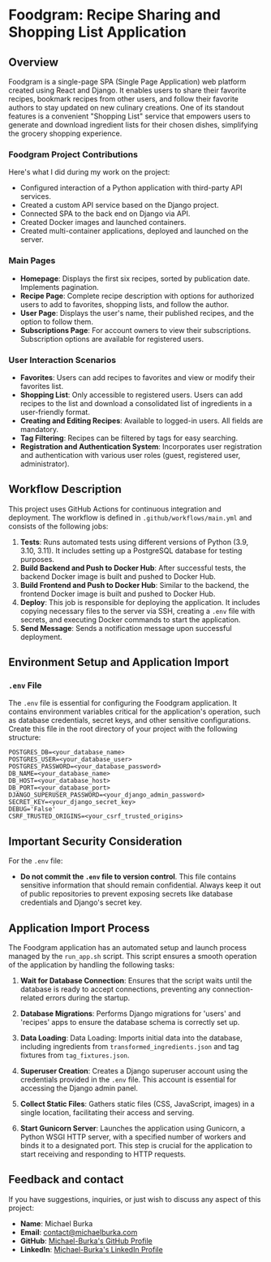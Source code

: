 # Foodgram: Recipe Sharing and Shopping List Application

## Overview

Foodgram is a single-page SPA (Single Page Application) web platform created using React and Django. It enables users to share their favorite recipes, bookmark recipes from other users, and follow their favorite authors to stay updated on new culinary creations. One of its standout features is a convenient "Shopping List" service that empowers users to generate and download ingredient lists for their chosen dishes, simplifying the grocery shopping experience.

### Foodgram Project Contributions

Here's what I did during my work on the project:
- Configured interaction of a Python application with third-party API services.
- Created a custom API service based on the Django project.
- Connected SPA to the back end on Django via API.
- Created Docker images and launched containers.
- Created multi-container applications, deployed and launched on the server.

### Main Pages

- **Homepage**: Displays the first six recipes, sorted by publication date. Implements pagination.
- **Recipe Page**: Complete recipe description with options for authorized users to add to favorites, shopping lists, and follow the author.
- **User Page**: Displays the user's name, their published recipes, and the option to follow them.
- **Subscriptions Page**: For account owners to view their subscriptions. Subscription options are available for registered users.

### User Interaction Scenarios

- **Favorites**: Users can add recipes to favorites and view or modify their favorites list.
- **Shopping List**: Only accessible to registered users. Users can add recipes to the list and download a consolidated list of ingredients in a user-friendly format.
- **Creating and Editing Recipes**: Available to logged-in users. All fields are mandatory.
- **Tag Filtering**: Recipes can be filtered by tags for easy searching.
- **Registration and Authentication System**: Incorporates user registration and authentication with various user roles (guest, registered user, administrator).


## Workflow Description

This project uses GitHub Actions for continuous integration and deployment. The workflow is defined in `.github/workflows/main.yml` and consists of the following jobs:

1. **Tests**: Runs automated tests using different versions of Python (3.9, 3.10, 3.11). It includes setting up a PostgreSQL database for testing purposes.
2. **Build Backend and Push to Docker Hub**: After successful tests, the backend Docker image is built and pushed to Docker Hub.
3. **Build Frontend and Push to Docker Hub**: Similar to the backend, the frontend Docker image is built and pushed to Docker Hub.
4. **Deploy**: This job is responsible for deploying the application. It includes copying necessary files to the server via SSH, creating a `.env` file with secrets, and executing Docker commands to start the application.
5. **Send Message**: Sends a notification message upon successful deployment.

## Environment Setup and Application Import

### `.env` File

The `.env` file is essential for configuring the Foodgram application. It contains environment variables critical for the application's operation, such as database credentials, secret keys, and other sensitive configurations. Create this file in the root directory of your project with the following structure:

```env
POSTGRES_DB=<your_database_name>
POSTGRES_USER=<your_database_user>
POSTGRES_PASSWORD=<your_database_password>
DB_NAME=<your_database_name>
DB_HOST=<your_database_host>
DB_PORT=<your_database_port>
DJANGO_SUPERUSER_PASSWORD=<your_django_admin_password>
SECRET_KEY=<your_django_secret_key>
DEBUG='False'
CSRF_TRUSTED_ORIGINS=<your_csrf_trusted_origins>
```

## Important Security Consideration

For the `.env` file:

- **Do not commit the `.env` file to version control**. This file contains sensitive information that should remain confidential. Always keep it out of public repositories to prevent exposing secrets like database credentials and Django's secret key.

## Application Import Process

The Foodgram application has an automated setup and launch process managed by the `run_app.sh` script. This script ensures a smooth operation of the application by handling the following tasks:

1. **Wait for Database Connection**: Ensures that the script waits until the database is ready to accept connections, preventing any connection-related errors during the startup.

2. **Database Migrations**: Performs Django migrations for 'users' and 'recipes' apps to ensure the database schema is correctly set up.

3. **Data Loading**: Data Loading: Imports initial data into the database, including ingredients from `transformed_ingredients.json` and tag fixtures from `tag_fixtures.json`.

4. **Superuser Creation**: Creates a Django superuser account using the credentials provided in the `.env` file. This account is essential for accessing the Django admin panel.

5. **Collect Static Files**: Gathers static files (CSS, JavaScript, images) in a single location, facilitating their access and serving.

6. **Start Gunicorn Server**: Launches the application using Gunicorn, a Python WSGI HTTP server, with a specified number of workers and binds it to a designated port. This step is crucial for the application to start receiving and responding to HTTP requests.

## Feedback and contact

If you have suggestions, inquiries, or just wish to discuss any aspect of this project:

- **Name**: Michael Burka 
- **Email**: [contact@michaelburka.com](mailto:contact@michaelburka.com) 
- **GitHub**: [Michael-Burka's GitHub Profile](https://github.com/Michael-Burka/) 
- **LinkedIn**: [Michael-Burka's LinkedIn Profile](https://www.linkedin.com/in/michael-burka-485832251/) 
